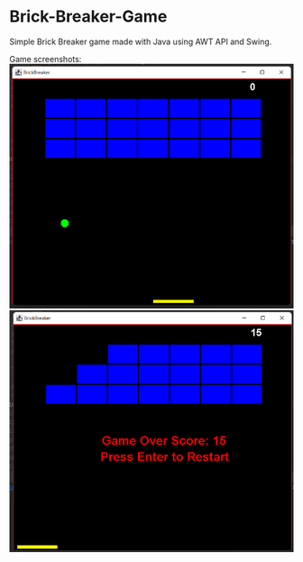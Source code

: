 # Brick-Breaker-Game
Simple Brick Breaker game made with Java using AWT API and Swing.

Game screenshots:
![alt text](https://github.com/ranjancodes/Brick-Breaker-Game/blob/main/Screenshots/start.png?raw=true)
![alt text](https://github.com/ranjancodes/Brick-Breaker-Game/blob/main/Screenshots/finish.png?raw=true)
